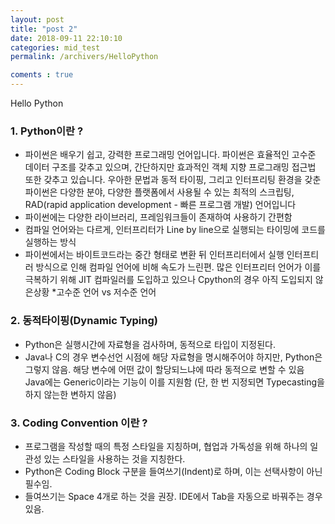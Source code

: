 ```yaml
---
layout: post
title: "post 2"
date: 2018-09-11 22:10:10
categories: mid_test
permalink: /archivers/HelloPython

coments : true
---
```


Hello Python

### 1. Python이란 ?   
  - 파이썬은 배우기 쉽고, 강력한 프로그래밍 언어입니다. 파이썬은 효율적인 고수준 데이터 구조를 갖추고 있으며, 
    간단하지만 효과적인 객체 지향 프로그래밍 접근법 또한 갖추고 있습니다. 우아한 문법과 동적 타이핑, 
     그리고 인터프리팅 환경을 갖춘 파이썬은 다양한 분야, 다양한 플랫폼에서 사용될 수 있는 최적의 스크립팅, 
     RAD(rapid application development - 빠른 프로그램 개발) 언어입니다
 - 파이썬에는 다양한 라이브러리, 프레임워크들이 존재하여 사용하기 간편함
 - 컴파일 언어와는 다르게, 인터프리터가 Line by line으로 실행되는 타이밍에 코드를 실행하는 방식
 - 파이썬에서는 바이트코드라는 중간 형태로 변환 뒤 인터프리터에서 실행
   인터프티러 방식으로 인해 컴파일 언어에 비해 속도가 느린편. 
   많은 인터프리터 언어가 이를 극복하기 위해 JIT 컴파일러를 도입하고 있으나 Cpython의 경우 아직 도입되지 않은상황
   *고수준 언어 vs 저수준 언어  
   
### 2. 동적타이핑(Dynamic Typing)
  - Python은 실행시간에 자료형을 검사하며, 동적으로 타입이 지정된다.
  - Java나 C의 경우 변수선언 시점에 해당 자료형을 명시해주어야 하지만, Python은 그렇지 않음. 
    해당 변수에 어떤 값이 할당되느냐에 따라 동적으로 변할 수 있음 
    Java에는 Generic이라는 기능이 이를 지원함 (단, 한 번 지정되면 Typecasting을 하지 않는한 변하지 않음) 

### 3. Coding Convention 이란 ? 
  - 프로그램을 작성할 때의 특정 스타일을 지칭하며, 협업과 가독성을 위해 하나의 일관성 있는 스타일을 사용하는 것을 지칭한다.  
  - Python은 Coding Block 구분을 들여쓰기(Indent)로 하며, 이는 선택사항이 아닌 필수임.
  - 들여쓰기는 Space 4개로 하는 것을 권장. IDE에서 Tab을 자동으로 바꿔주는 경우 있음.



  
  
